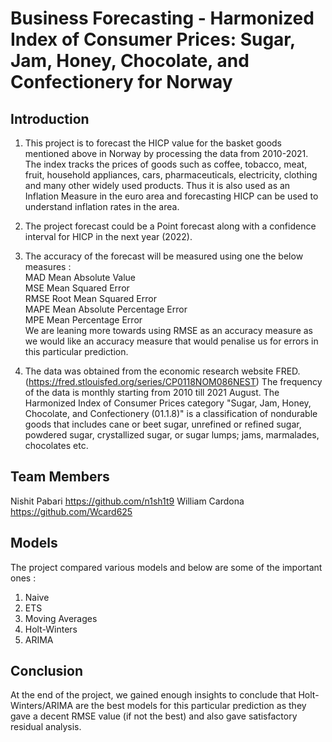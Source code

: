 # Business Forecasting - Harmonized Index of Consumer Prices: Sugar, Jam, Honey, Chocolate, and Confectionery for Norway

## Introduction
1. This project is to forecast the HICP value for the basket goods mentioned above in Norway by processing the data from 2010-2021. The index tracks the prices of goods such as coffee, tobacco, meat, fruit, household appliances, cars, pharmaceuticals, electricity, clothing and many other widely used products. Thus it is also used as an Inflation Measure in the euro area and forecasting HICP can be used to understand inflation rates in the area.

2. The project forecast could be a Point forecast along with a confidence interval for HICP in the next year (2022).

3. The accuracy of the forecast will be measured using one the below measures : <br />
MAD  Mean Absolute Value <br />
MSE Mean Squared Error <br />
RMSE Root Mean Squared Error <br />
MAPE Mean Absolute Percentage Error <br />
MPE Mean Percentage Error <br />
We are leaning more towards using RMSE as an accuracy measure as we would like an accuracy measure that would penalise us for errors in this particular prediction.

4. The data was obtained from the economic research website FRED. (https://fred.stlouisfed.org/series/CP0118NOM086NEST)
The frequency of the data is monthly starting from 2010 till 2021 August. The Harmonized Index of Consumer Prices category "Sugar, Jam, Honey, Chocolate, and Confectionery (01.1.8)" is a classification of nondurable goods that includes cane or beet sugar, unrefined or refined sugar, powdered sugar, crystallized sugar, or sugar lumps; jams, marmalades, chocolates etc. 

## Team Members 

Nishit Pabari https://github.com/n1sh1t9
William Cardona https://github.com/Wcard625  

## Models 

The project compared various models and below are some of the important ones : <br />
1) Naive <br />
2) ETS <br />
3) Moving Averages <br />
4) Holt-Winters <br />
5) ARIMA <br />

## Conclusion 

At the end of the project, we gained enough insights to conclude that Holt-Winters/ARIMA are the best models for this particular prediction as they gave a decent RMSE value (if not the best) and also gave satisfactory residual analysis.

